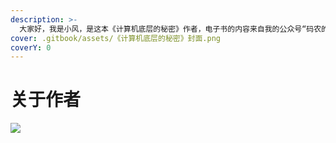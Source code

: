```yaml
---
description: >-
  大家好，我是小风，是这本《计算机底层的秘密》作者，电子书的内容来自我的公众号“码农的荒岛求生”，欢迎大家关注，我会在第一时间将最新文章发布在公众号：码农的荒岛求生
cover: .gitbook/assets/《计算机底层的秘密》封面.png
coverY: 0
---
```


# 关于作者

![](.gitbook/assets/0_1.jpg)
